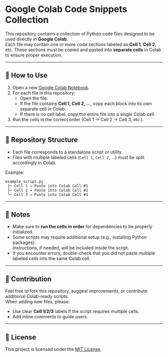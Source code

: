 # Google Colab Code Snippets Collection

This repository contains a collection of Python code files designed to be used directly in **Google Colab**.  
Each file may contain one or more code sections labeled as **Cell 1**, **Cell 2**, etc. These sections must be copied and pasted into **separate cells** in Colab to ensure proper execution.

---

## 🚀 How to Use

1. Open a new [Google Colab Notebook](https://colab.research.google.com/).
2. For each file in this repository:
   - Open the file.
   - If the file contains **Cell 1, Cell 2, ...**, copy each block into its own separate cell in Colab.
   - If there is no cell label, copy the entire file into a single Colab cell.
3. Run the cells in the correct order (Cell 1 → Cell 2 → Cell 3, etc.).

---

## 📂 Repository Structure

- Each file corresponds to a standalone script or utility.
- Files with multiple labeled cells (`Cell 1`, `Cell 2`, …) must be split accordingly in Colab.

Example:

```text
example_script.py
 ├─ Cell 1 → Paste into Colab Cell #1
 ├─ Cell 2 → Paste into Colab Cell #2
 └─ Cell 3 → Paste into Colab Cell #3
```

---

## 📝 Notes

- Make sure to **run the cells in order** for dependencies to be properly initialized.
- Some scripts may require additional setup (e.g., installing Python packages).  
  Instructions, if needed, will be included inside the script.
- If you encounter errors, double-check that you did not paste multiple labeled cells into the same Colab cell.

---

## 🤝 Contribution

Feel free to fork this repository, suggest improvements, or contribute additional Colab-ready scripts.  
When adding new files, please:
- Use clear **Cell 1/2/3** labels if the script requires multiple cells.
- Add inline comments to guide users.

---

## 📜 License

This project is licensed under the [MIT License](LICENSE).

